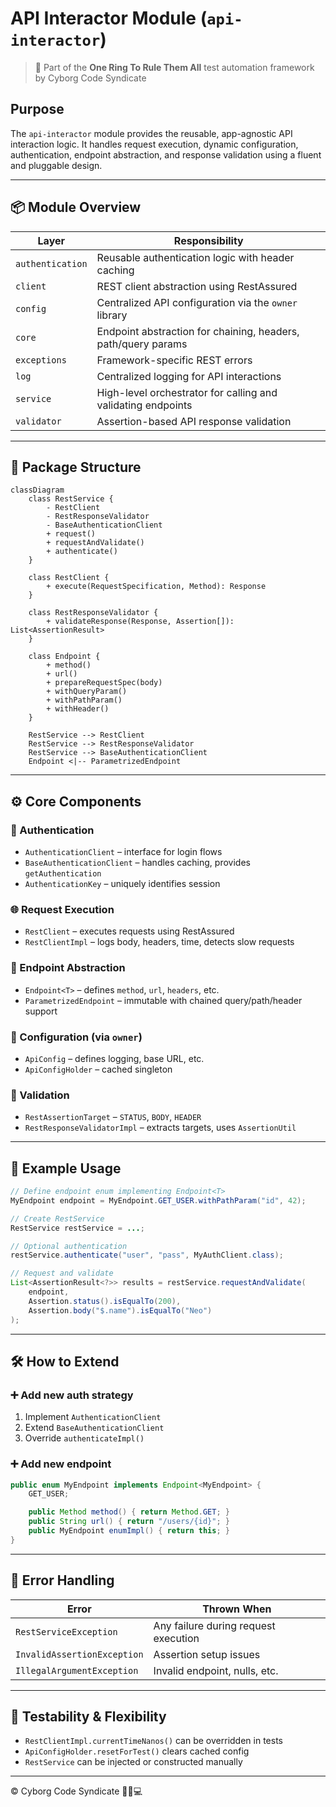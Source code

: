 # API Interactor Module (`api-interactor`)

> 💍 Part of the **One Ring To Rule Them All** test automation framework by Cyborg Code Syndicate

## Purpose

The `api-interactor` module provides the reusable, app-agnostic API interaction logic. It handles request execution, dynamic configuration, authentication, endpoint abstraction, and response validation using a fluent and pluggable design.

---

## 📦 Module Overview

| Layer | Responsibility |
|-------|----------------|
| `authentication` | Reusable authentication logic with header caching |
| `client` | REST client abstraction using RestAssured |
| `config` | Centralized API configuration via the `owner` library |
| `core` | Endpoint abstraction for chaining, headers, path/query params |
| `exceptions` | Framework-specific REST errors |
| `log` | Centralized logging for API interactions |
| `service` | High-level orchestrator for calling and validating endpoints |
| `validator` | Assertion-based API response validation |

---

## 🧬 Package Structure

```mermaid
classDiagram
    class RestService {
        - RestClient
        - RestResponseValidator
        - BaseAuthenticationClient
        + request()
        + requestAndValidate()
        + authenticate()
    }

    class RestClient {
        + execute(RequestSpecification, Method): Response
    }

    class RestResponseValidator {
        + validateResponse(Response, Assertion[]): List<AssertionResult>
    }

    class Endpoint {
        + method()
        + url()
        + prepareRequestSpec(body)
        + withQueryParam()
        + withPathParam()
        + withHeader()
    }

    RestService --> RestClient
    RestService --> RestResponseValidator
    RestService --> BaseAuthenticationClient
    Endpoint <|-- ParametrizedEndpoint
```

---

## ⚙️ Core Components

### 🔐 Authentication
- `AuthenticationClient` – interface for login flows
- `BaseAuthenticationClient` – handles caching, provides `getAuthentication`
- `AuthenticationKey` – uniquely identifies session

### 🌐 Request Execution
- `RestClient` – executes requests using RestAssured
- `RestClientImpl` – logs body, headers, time, detects slow requests

### 🧩 Endpoint Abstraction
- `Endpoint<T>` – defines `method`, `url`, `headers`, etc.
- `ParametrizedEndpoint` – immutable with chained query/path/header support

### 📜 Configuration (via `owner`)
- `ApiConfig` – defines logging, base URL, etc.
- `ApiConfigHolder` – cached singleton

### 🧪 Validation
- `RestAssertionTarget` – `STATUS`, `BODY`, `HEADER`
- `RestResponseValidatorImpl` – extracts targets, uses `AssertionUtil`

---

## 🧪 Example Usage

```java
// Define endpoint enum implementing Endpoint<T>
MyEndpoint endpoint = MyEndpoint.GET_USER.withPathParam("id", 42);

// Create RestService
RestService restService = ...;

// Optional authentication
restService.authenticate("user", "pass", MyAuthClient.class);

// Request and validate
List<AssertionResult<?>> results = restService.requestAndValidate(
    endpoint,
    Assertion.status().isEqualTo(200),
    Assertion.body("$.name").isEqualTo("Neo")
);
```

---

## 🛠️ How to Extend

### ➕ Add new auth strategy
1. Implement `AuthenticationClient`
2. Extend `BaseAuthenticationClient`
3. Override `authenticateImpl()`

### ➕ Add new endpoint
```java
public enum MyEndpoint implements Endpoint<MyEndpoint> {
    GET_USER;

    public Method method() { return Method.GET; }
    public String url() { return "/users/{id}"; }
    public MyEndpoint enumImpl() { return this; }
}
```

---

## 🧼 Error Handling

| Error | Thrown When |
|-------|-------------|
| `RestServiceException` | Any failure during request execution |
| `InvalidAssertionException` | Assertion setup issues |
| `IllegalArgumentException` | Invalid endpoint, nulls, etc. |

---

## 🧪 Testability & Flexibility

- `RestClientImpl.currentTimeNanos()` can be overridden in tests
- `ApiConfigHolder.resetForTest()` clears cached config
- `RestService` can be injected or constructed manually

---

© Cyborg Code Syndicate 💍👨💻
